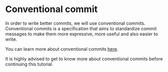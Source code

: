 # Conventional commit

In order to write better commits, we will use conventional commits. Conventional commits is a specification that aims to
standardize commit messages to make them more expressive, more useful and also easier to write.

You can learn more about conventional commits [here](https://www.conventionalcommits.org/en/v1.0.0/).

It is highly advised to get to know more about conventional commits before continuing this tutorial.
